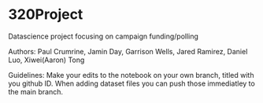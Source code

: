 # 320Project

Datascience project focusing on campaign funding/polling 

Authors: Paul Crumrine, Jamin Day, Garrison Wells, Jared Ramirez, Daniel Luo, Xiwei(Aaron) Tong

Guidelines:
  Make your edits to the notebook on your own branch, titled with you github ID. When adding dataset files you can push those immediatley to the main branch. 
